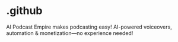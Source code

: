 # .github
AI Podcast Empire makes podcasting easy! AI-powered voiceovers, automation &amp; monetization—no experience needed!
